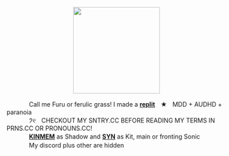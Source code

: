 <p align="center">
<img src="https://file.garden/Zksm3X9ssmyz7mne/Untitled93_20240521195109.png"<width="199" height="199">
</p>

ㅤㅤㅤㅤCall me Furu or ferulic grass! I made a [**replit**](https://replit.com/@sebastiansis/twinkl)ㅤ★ㅤMDD + AUDHD + paranoia
\
ㅤㅤㅤㅤ𑁘୧ㅤCHECKOUT MY SNTRY.CC BEFORE READING MY TERMS IN PRNS.CC OR PRONOUNS.CC!
\
ㅤㅤㅤㅤ[**KINMEM**](https://fkin.carrd.co/#two) as Shadow and [**SYN**](https://fkin.carrd.co/#two) as Kit, main or fronting Sonic
\
ㅤㅤㅤㅤMy discord plus other are hidden